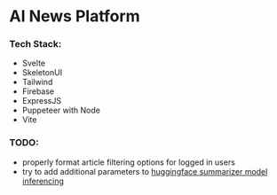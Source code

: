 # AI News Platform

### Tech Stack:
 * Svelte
 * SkeletonUI
 * Tailwind
 * Firebase
 * ExpressJS
 * Puppeteer with Node
 * Vite


### TODO:
 * properly format article filtering options for logged in users
 * try to add additional parameters to [huggingface summarizer model inferencing](https://huggingface.co/docs/api-inference/tasks/summarization?code=js)